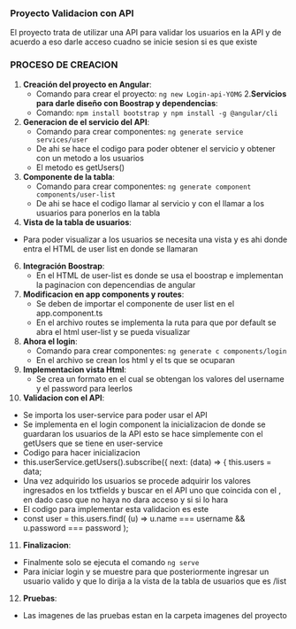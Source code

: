 ### Proyecto Validacion con API
El proyecto trata de utilizar una API para validar los usuarios en la API y de acuerdo a eso darle acceso cuadno se inicie sesion si es que existe 

### PROCESO DE CREACION
1. **Creación del proyecto en Angular**: 
   - Comando para crear el proyecto: `ng new Login-api-YOMG`
2.**Servicios para darle diseño con Boostrap y dependencias**:
   - Comando: `npm install bootstrap y npm install -g @angular/cli`
3. **Generacion de el servicio del API**: 
   - Comando para crear componentes: `ng generate service services/user`
   - De ahi se hace el codigo para poder obtener el servicio y obtener con un metodo a los usuarios
   - El metodo es getUsers()
4. **Componente de la tabla**:
   - Comando para crear componentes: `ng generate component components/user-list`
   - De ahi se hace el codigo llamar al servicio y con el llamar a los usuarios para ponerlos en la      tabla
5. **Vista de la tabla de usuarios**:
  - Para poder visualizar a los usuarios se necesita una vista y es ahi donde entra el HTML de user list en donde se llamaran 
6. **Integración Boostrap**:
   - En el HTML de user-list es donde se usa el boostrap e implementan la paginacion con depencendias de angular 
7. **Modificacion en app components y routes**:  
   - Se deben de importar el componente de user list en el app.component.ts
   - En el archivo routes se implementa la ruta para que por default se abra el html user-list y se pueda visualizar
8. **Ahora el login**:  
   - Comando para crear componentes: `ng generate c components/login`
   - En el archivo se crean los html y el ts que se ocuparan
9. **Implementacion vista Html**:  
   - Se crea un formato en el cual se obtengan los valores del username y el password para leerlos
10. **Validacion con el API**:
   - Se importa los user-service para poder usar el API
   - Se implementa en el login component la inicializacion de donde se guardaran los usuarios de la API esto se hace simplemente con el getUsers que se tiene en user-service
   - Codigo para hacer inicializacion
   - this.userService.getUsers().subscribe({
      next: (data) => {
        this.users = data;
   - Una vez adquirido los usuarios se procede adquirir los valores ingresados en los txtfields y buscar en el API uno que coincida con el , en dado caso que no haya no dara acceso y si si lo hara
   - El codigo para implementar esta validacion es este
   - const user = this.users.find(
      (u) => u.name === username && u.password === password
    );
11. **Finalizacion**:  
  - Finalmente solo se ejecuta el comando `ng serve`
  - Para iniciar login y se muestre para que posteriormente ingresar un usuario valido y que lo dirija a la vista de la tabla de usuarios que es /list
12. **Pruebas**:  
  - Las imagenes de las pruebas estan en la carpeta imagenes del proyecto

